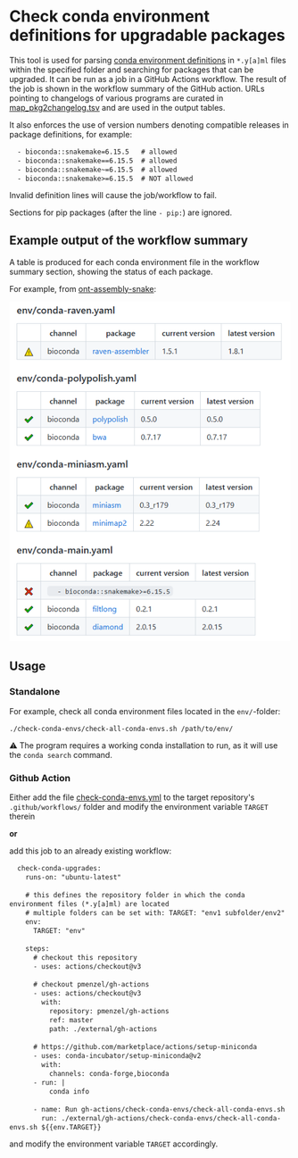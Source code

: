 # Check conda environment definitions for upgradable packages

This tool is used for parsing [conda environment definitions](https://conda.io/projects/conda/en/latest/user-guide/tasks/manage-environments.html#create-env-file-manually) in `*.y[a]ml` files within the specified folder and searching for packages that can be upgraded.
It can be run as a job in a GitHub Actions workflow. The result of the job is shown in the workflow summary of the GitHub action.
URLs pointing to changelogs of various programs are curated in [map_pkg2changelog.tsv](map_pkg2changelog.tsv) and are used in the output tables.

It also enforces the use of version numbers denoting compatible releases in package definitions, for example:
```
  - bioconda::snakemake=6.15.5   # allowed
  - bioconda::snakemake==6.15.5  # allowed
  - bioconda::snakemake~=6.15.5  # allowed
  - bioconda::snakemake>=6.15.5  # NOT allowed
```
Invalid definition lines will cause the job/workflow to fail.

Sections for pip packages (after the line `- pip:`) are ignored.

## Example output of the workflow summary

A table is produced for each conda environment file in the workflow summary section, showing the status of each package.

For example, from [ont-assembly-snake](https://github.com/pmenzel/ont-assembly-snake):

![Example Output](example-output.png?raw=true)

## Usage

### Standalone

For example, check all conda environment files located in the `env/`-folder:
```
./check-conda-envs/check-all-conda-envs.sh /path/to/env/

```

⚠️  The program requires a working conda installation to run, as it will use the `conda search` command.

### Github Action

Either add the file [check-conda-envs.yml](check-conda-envs.yml) to the target repository's `.github/workflows/` folder
and modify the environment variable `TARGET` therein

**or**

add this job to an already existing workflow:
```
  check-conda-upgrades:
    runs-on: "ubuntu-latest"

    # this defines the repository folder in which the conda environment files (*.y[a]ml) are located
    # multiple folders can be set with: TARGET: "env1 subfolder/env2"
    env:
      TARGET: "env"

    steps:
      # checkout this repository
      - uses: actions/checkout@v3

      # checkout pmenzel/gh-actions
      - uses: actions/checkout@v3
        with:
          repository: pmenzel/gh-actions
          ref: master
          path: ./external/gh-actions

      # https://github.com/marketplace/actions/setup-miniconda
      - uses: conda-incubator/setup-miniconda@v2
        with:
          channels: conda-forge,bioconda
      - run: |
          conda info

      - name: Run gh-actions/check-conda-envs/check-all-conda-envs.sh
        run: ./external/gh-actions/check-conda-envs/check-all-conda-envs.sh ${{env.TARGET}}

```
and modify the environment variable `TARGET` accordingly.


